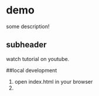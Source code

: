 # demo

some description!


## subheader

watch tutorial on youtube.

##local development 

1. open index.html in your browser
2. 
